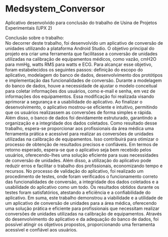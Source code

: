 # Medsystem_Conversor
Aplicativo desenvolvido para conclusão do trabalho de Usina de Projetos Experimentais (UPX 2)

Conclusão sobre o trabalho:<br>
No decorrer deste trabalho, foi desenvolvido um aplicativo de conversão de unidades utilizando a plataforma Android Studio. O objetivo principal do projeto era criar uma ferramenta que facilitasse a conversão de unidades utilizadas na calibração de equipamentos médicos, como vazão, cmH2O para mmHg, watts RMS para watts e ECG.
Para alcançar esse objetivo, foram estabelecidos os seguintes passos: definição do escopo do aplicativo, modelagem do banco de dados, desenvolvimento dos protótipos e implementação das funcionalidades de conversão.
Durante a modelagem do banco de dados, houve a necessidade de ajustar o modelo conceitual para coletar informações dos usuários, como e-mail e senha, em vez de informações dos equipamentos. Essa modificação foi realizada visando aprimorar a segurança e a usabilidade do aplicativo.
Ao finalizar o desenvolvimento, o aplicativo mostrou-se eficiente e intuitivo, permitindo que os usuários realizassem as conversões de forma simples e rápida. Além disso, o banco de dados foi devidamente estruturado, garantindo a organização e a integridade dos dados coletados.
Como resultado desse trabalho, espera-se proporcionar aos profissionais da área médica uma ferramenta prática e acessível para realizar as conversões de unidades utilizadas na calibração de equipamentos. Isso contribuirá para otimizar o processo de obtenção de resultados precisos e confiáveis.
Em termos de retorno esperado, espera-se que o aplicativo seja bem recebido pelos usuários, oferecendo-lhes uma solução eficiente para suas necessidades de conversão de unidades. Além disso, a utilização do aplicativo pode reduzir erros e facilitar o trabalho dos profissionais, economizando tempo e recursos.
No processo de validação do aplicativo, foi realizado um procedimento de testes, onde foram verificados o funcionamento correto das funcionalidades de conversão, a integridade dos dados coletados e a usabilidade do aplicativo como um todo. Os resultados obtidos durante os testes foram satisfatórios, atestando a eficiência e a confiabilidade do aplicativo.
Em suma, este trabalho demonstrou a viabilidade e a utilidade de um aplicativo de conversão de unidades para a área médica, oferecendo uma solução prática e eficiente para profissionais que necessitam realizar conversões de unidades utilizadas na calibração de equipamentos. Através do desenvolvimento do aplicativo e da adequação do banco de dados, foi possível atingir os objetivos propostos, proporcionando uma ferramenta acessível e confiável aos usuários.
